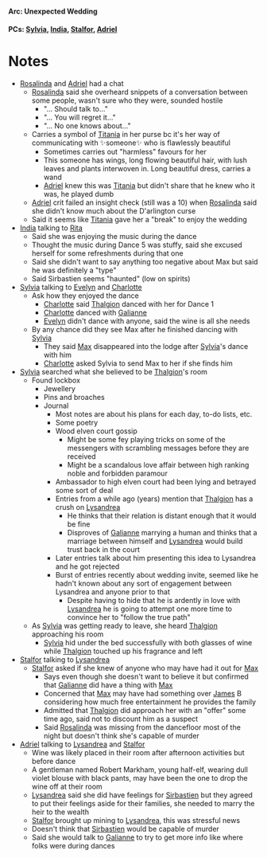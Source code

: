 #### Arc: Unexpected Wedding
#### PCs: [Sylvia](PCs/Past/Sylvia.md), [India](PCs/Current/India.md), [Stalfor](PCs/Current/Stalfor.md), [Adriel](Adriel.md)

# Notes

- [Rosalinda](NPCs/Living/Rosalinda.md) and [Adriel](Adriel.md) had a chat
	- [Rosalinda](NPCs/Living/Rosalinda.md) said she overheard snippets of a conversation between some people, wasn't sure who they were, sounded hostile
		- "... Should talk to..."
		- "... You will regret it..."
		- "... No one knows about..."
	- Carries a symbol of [Titania](NPCs/Living/Titania.md) in her purse bc it's her way of communicating with ✨someone✨ who is flawlessly beautiful
		- Sometimes carries out "harmless" favours for her
		- This someone has wings, long flowing beautiful hair, with lush leaves and plants interwoven in. Long beautiful dress, carries a wand
		- [Adriel](Adriel.md) knew this was [Titania](NPCs/Living/Titania.md) but didn't share that he knew who it was, he played dumb
	- [Adriel](Adriel.md) crit failed an insight check (still was a 10) when [Rosalinda](NPCs/Living/Rosalinda.md) said she didn't know much about the D'arlington curse
	- Said it seems like [Titania](NPCs/Living/Titania.md) gave her a "break" to enjoy the wedding
- [India](PCs/Current/India.md) talking to [Rita](NPCs/Living/Rita.md)
	- Said she was enjoying the music during the dance
	- Thought the music during Dance 5 was stuffy, said she excused herself for some refreshments during that one
	- Said she didn't want to say anything too negative about Max but said he was definitely a "type"
	- Said Sirbastien seems "haunted" (low on spirits)
- [Sylvia](PCs/Past/Sylvia.md) talking to [Evelyn](NPCs/Living/Evelyn.md) and [Charlotte](NPCs/Living/Charlotte.md)
	- Ask how they enjoyed the dance
		- [Charlotte](NPCs/Living/Charlotte.md) said [Thalgion](NPCs/Deceased/Thalgion.md) danced with her for Dance 1
		- [Charlotte](NPCs/Living/Charlotte.md) danced with [Galianne](NPCs/Living/Galianne.md)
		- [Evelyn](NPCs/Living/Evelyn.md) didn't dance with anyone, said the wine is all she needs
	- By any chance did they see Max after he finished dancing with [Sylvia](PCs/Past/Sylvia.md)
		- They said [Max](NPCs/Deceased/Max.md) disappeared into the lodge after [Sylvia](PCs/Past/Sylvia.md)'s dance with him
		- [Charlotte](NPCs/Living/Charlotte.md) asked Sylvia to send Max to her if she finds him
- [Sylvia](PCs/Past/Sylvia.md) searched what she believed to be [Thalgion](NPCs/Deceased/Thalgion.md)'s room
	- Found lockbox
		- Jewellery
		- Pins and broaches
		- Journal
			- Most notes are about his plans for each day, to-do lists, etc.
			- Some poetry 
			- Wood elven court gossip
				- Might be some fey playing tricks on some of the messengers with scrambling messages before they are received
				- Might be a scandalous love affair between high ranking noble and forbidden paramour
			- Ambassador to high elven court had been lying and betrayed some sort of deal
			- Entries from a while ago (years) mention that [Thalgion](NPCs/Deceased/Thalgion.md) has a crush on [Lysandrea](NPCs/Living/Lysandrea.md)
				- He thinks that their relation is distant enough that it would be fine
				- Disproves of [Galianne](NPCs/Living/Galianne.md) marrying a human and thinks that a marriage between himself and [Lysandrea](NPCs/Living/Lysandrea.md) would build trust back in the court
			- Later entries talk about him presenting this idea to Lysandrea and he got rejected
			- Burst of entries recently about wedding invite, seemed like he hadn't known about any sort of engagement between Lysandrea and anyone prior to that
				- Despite having to hide that he is ardently in love with [Lysandrea](NPCs/Living/Lysandrea.md) he is going to attempt one more time to convince her to "follow the true path"
	- As [Sylvia](PCs/Past/Sylvia.md) was getting ready to leave, she heard [Thalgion](NPCs/Deceased/Thalgion.md) approaching his room
		- [Sylvia](PCs/Past/Sylvia.md) hid under the bed successfully with both glasses of wine while [Thalgion](NPCs/Deceased/Thalgion.md) touched up his fragrance and left
- [Stalfor](PCs/Current/Stalfor.md) talking to [Lysandrea](NPCs/Living/Lysandrea.md)
	- [Stalfor](PCs/Current/Stalfor.md) asked if she knew of anyone who may have had it out for [Max](NPCs/Deceased/Max.md)
		- Says even though she doesn't want to believe it but confirmed that [Galianne](NPCs/Living/Galianne.md) did have a thing with [Max](NPCs/Deceased/Max.md)
		- Concerned that [Max](NPCs/Deceased/Max.md) may have had something over [James](NPCs/Living/James.md) B considering how much free entertainment he provides the family
		- Admitted that [Thalgion](NPCs/Deceased/Thalgion.md) did approach her with an "offer" some time ago, said not to discount him as a suspect
		- Said [Rosalinda](NPCs/Living/Rosalinda.md) was missing from the dancefloor most of the night but doesn't think she's capable of murder
- [Adriel](Adriel.md) talking to [Lysandrea](NPCs/Living/Lysandrea.md) and [Stalfor](PCs/Current/Stalfor.md)
	- Wine was likely placed in their room after afternoon activities but before dance
	- A gentleman named Robert Markham, young half-elf, wearing dull violet blouse with black pants, may have been the one to drop the wine off at their room
	- [Lysandrea](NPCs/Living/Lysandrea.md) said she did have feelings for [Sirbastien](NPCs/Living/Sirbastien.md) but they agreed to put their feelings aside for their families, she needed to marry the heir to the wealth
	- [Stalfor](PCs/Current/Stalfor.md) brought up mining to [Lysandrea](NPCs/Living/Lysandrea.md), this was stressful news
	- Doesn't think that [Sirbastien](NPCs/Living/Sirbastien.md) would be capable of murder
	- Said she would talk to [Galianne](NPCs/Living/Galianne.md) to try to get more info like where folks were during dances